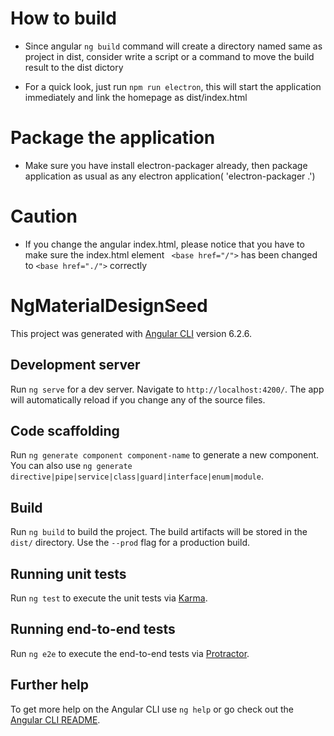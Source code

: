 # How to build

+ Since angular `ng build` command will create a directory named same as project in dist, consider write a script or a command to move the build result to the dist dictory

+ For a quick look, just run `npm run electron`, this will start the application immediately and link the homepage as dist/index.html

# Package the application

+ Make sure you have install electron-packager already, then package application as usual as any electron application( 'electron-packager .')

# Caution

+ If you change the angular index.html, please notice that you have to make sure the index.html  element ` <base href="/">` has been changed to `<base href="./">` correctly

# NgMaterialDesignSeed

This project was generated with [Angular CLI](https://github.com/angular/angular-cli) version 6.2.6.

## Development server

Run `ng serve` for a dev server. Navigate to `http://localhost:4200/`. The app will automatically reload if you change any of the source files.

## Code scaffolding

Run `ng generate component component-name` to generate a new component. You can also use `ng generate directive|pipe|service|class|guard|interface|enum|module`.

## Build

Run `ng build` to build the project. The build artifacts will be stored in the `dist/` directory. Use the `--prod` flag for a production build.

## Running unit tests

Run `ng test` to execute the unit tests via [Karma](https://karma-runner.github.io).

## Running end-to-end tests

Run `ng e2e` to execute the end-to-end tests via [Protractor](http://www.protractortest.org/).

## Further help

To get more help on the Angular CLI use `ng help` or go check out the [Angular CLI README](https://github.com/angular/angular-cli/blob/master/README.md).
